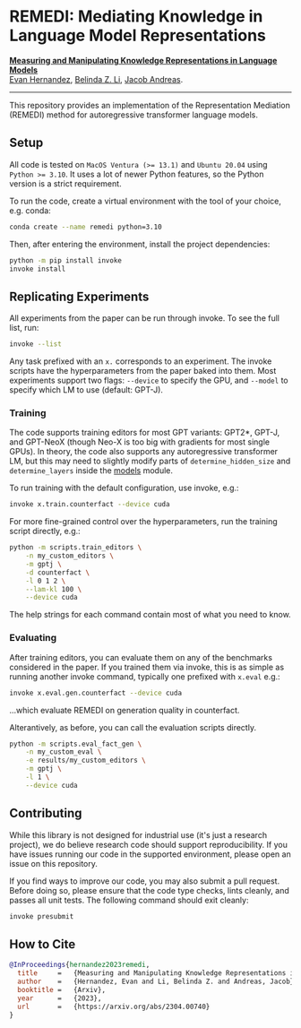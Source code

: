 # REMEDI: Mediating Knowledge in Language Model Representations

[**Measuring and Manipulating Knowledge Representations in Language Models**](https://arxiv.org/abs/2304.00740)<br>
[Evan Hernandez](https://evandez.com), [Belinda Z. Li](https://belindal.github.io), [Jacob Andreas](https://www.mit.edu/~jda/).<br>
<!-- TODO conference <br> -->

<hr>

This repository provides an implementation of the Representation Mediation (REMEDI) method for autoregressive transformer language models.

## Setup

All code is tested on `MacOS Ventura (>= 13.1)` and `Ubuntu 20.04` using `Python >= 3.10`. It uses a lot of newer Python features, so the Python version is a strict requirement.

To run the code, create a virtual environment with the tool of your choice, e.g. conda:

```bash
conda create --name remedi python=3.10
```

Then, after entering the environment, install the project dependencies:

```bash
python -m pip install invoke
invoke install
```

## Replicating Experiments

All experiments from the paper can be run through invoke. To see the full list, run:

```bash
invoke --list
```

Any task prefixed with an `x.` corresponds to an experiment. The invoke scripts have the hyperparameters from the paper baked into them. Most experiments support two flags: `--device` to specify the GPU, and `--model` to specify which LM to use (default: GPT-J).

### Training

The code supports training editors for most GPT variants: GPT2*, GPT-J, and GPT-NeoX (though Neo-X is too big with gradients for most single GPUs). In theory, the code also supports any autoregressive transformer LM, but this may need to slightly modify parts of `determine_hidden_size` and `determine_layers` inside the [models](remedi/models.py) module.

To run training with the default configuration, use invoke, e.g.:

```bash
invoke x.train.counterfact --device cuda
```

For more fine-grained control over the hyperparameters, run the training script directly, e.g.:

```bash
python -m scripts.train_editors \
    -n my_custom_editors \
    -m gptj \
    -d counterfact \
    -l 0 1 2 \
    --lam-kl 100 \
    --device cuda
```

The help strings for each command contain most of what you need to know.

### Evaluating

After training editors, you can evaluate them on any of the benchmarks considered in the paper. If you trained them via invoke, this is as simple as running another invoke command, typically one prefixed with `x.eval` e.g.:

```bash
invoke x.eval.gen.counterfact --device cuda
```

...which evaluate REMEDI on generation quality in counterfact.

Alterantively, as before, you can call the evaluation scripts directly.

```bash
python -m scripts.eval_fact_gen \
    -n my_custom_eval \
    -e results/my_custom_editors \
    -m gptj \
    -l 1 \
    --device cuda
```

## Contributing

While this library is not designed for industrial use (it's just a research project), we do believe research code should support reproducibility.  If you have issues running our code in the supported environment, please open an issue on this repository.

If you find ways to improve our code, you may also submit a pull request. Before doing so, please ensure that the code type checks, lints cleanly, and passes all unit tests. The following command should exit cleanly:

```bash
invoke presubmit
```

## How to Cite

```bibtex
@InProceedings{hernandez2023remedi,
  title     =   {Measuring and Manipulating Knowledge Representations in Language Models},
  author    =   {Hernandez, Evan and Li, Belinda Z. and Andreas, Jacob},
  booktitle =   {Arxiv},
  year      =   {2023},
  url       =   {https://arxiv.org/abs/2304.00740}
}
```
